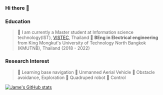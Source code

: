### Hi there 👋

<!--
**Jaramyy/Jaramyy** is a ✨ _special_ ✨ repository because its `README.md` (this file) appears on your GitHub profile.

Here are some ideas to get you started:

- 🔭 I’m currently working on ...
- 🌱 I’m currently learning ...
- 👯 I’m looking to collaborate on ...
- 🤔 I’m looking for help with ...
- 💬 Ask me about ...
- 📫 How to reach me: ...
- 😄 Pronouns: ...
- ⚡ Fun fact: ...
-->

### Education 
> 🔹 I am currently a Master student at Information science technology(IST), [VISTEC](https://brain.vistec.ac.th/), Thailand
> 🔹 **BEng in Electrical engineering** from King Mongkut's University of Technology North Bangkok (KMUTNB), Thailand (2018 - 2022)  

### Research Interest
> 🔹 Learning base navigation 
> 🔹 Unmanned Aerial Vehicle
> 🔹 Obstacle avoidance, Exploration
> 🔹 Quadruped robot
> 🔹 Control 

[![Jame's GitHub stats](https://github-readme-stats.vercel.app/api?username=Jaramyy)](https://github.com/anuraghazra/github-readme-stats)


